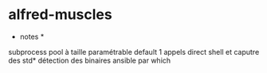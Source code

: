 # alfred-muscles

* notes *

subprocess pool à taille paramétrable
default 1
appels direct shell et caputre des std*
détection des binaires ansible par which


